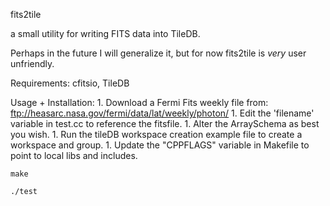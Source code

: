 fits2tile

a small utility for writing FITS data into TileDB.

Perhaps in the future I will generalize it, but for now
fits2tile is *very* user unfriendly.

Requirements: cfitsio, TileDB

Usage + Installation:
    1. Download a Fermi Fits weekly file from: ftp://heasarc.nasa.gov/fermi/data/lat/weekly/photon/
    1. Edit the 'filename' variable in test.cc to reference the fitsfile.
    1. Alter the ArraySchema as best you wish.
    1. Run the tileDB workspace creation example file to create a workspace and group.
    1. Update the "CPPFLAGS" variable in Makefile to point to local libs and includes.

    make

    ./test

